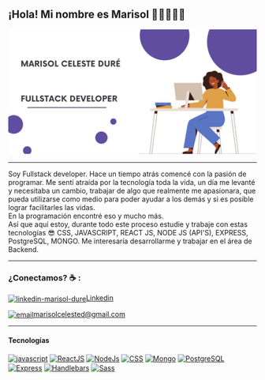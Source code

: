 
## ¡Hola! Mi nombre es Marisol 👋🏾👩🏾‍💻

![imagen de bienvenida](https://github.com/marisol92/assets/blob/main/BIENVENIDO.jpg)

***
Soy Fullstack developer. Hace un tiempo atrás comencé con la pasión de programar. Me sentí atraída por la tecnología toda la vida, un día me levanté y necesitaba 
un cambio, trabajar de algo que realmente me apasionara, que pueda utilizarse como medio para poder ayudar a los demás y si es posible lograr facilitarles las vidas.  
En la programación encontré eso y mucho más.  
Así que aquí estoy, durante todo este proceso estudie y trabaje con estas tecnologías 😎 CSS, JAVASCRIPT,  REACT JS, NODE JS (API'S), EXPRESS, PostgreSQL, MONGO.
Me interesaría desarrollarme y trabajar en el área de Backend.   

***
###  ¿Conectamos? ☕ :
<a href="www.linkedin.com/in/marisolcelested" target="blank"><img align="center" src="https://img.icons8.com/color/344/linkedin.png" alt="linkedin-marisol-dure" height="30" width="30" />Linkedin</a>

<a href="#" target="blank"><img align="center" src="https://img.icons8.com/color/344/gmail--v1.png" alt="email" height="30" width="30" />marisolcelested@gmail.com</a>
***
#### Tecnologías 
<a href="#" target="blank"><img align="center" src="https://img.icons8.com/color/344/javascript--v1.png" alt="javascript" height="40" width="40" /></a>
<a href="#" target="blank"><img align="center" src="https://img.icons8.com/plasticine/344/react.png" alt="ReactJS" height="40" width="40" /></a>
<a href="#" target="blank"><img align="center" src="https://img.icons8.com/color/344/nodejs.png" alt="NodeJs" height="40" width="40" /></a>
<a href="#" target="blank"><img align="center" src="https://img.icons8.com/color/344/css3.png" alt="CSS" height="40" width="40" /></a>
<a href="#" target="blank"><img align="center" src="https://img.icons8.com/color/344/mongodb.png" alt="Mongo" height="40" width="40" /></a>
<a href="#" target="blank"><img align="center" src="https://img.icons8.com/color/344/postgreesql.png" alt="PostgreSQL" height="40" width="40" /></a>
<a href="#" target="blank"><img align="center" src="https://img.icons8.com/fluency/344/express-js.png" alt="Express" height="40" width="40" /></a>
<a href="#" target="blank"><img align="center" src="https://handlebarsjs.com/images/handlebars_logo.png" alt="Handlebars" height="40" width="50" /></a>
<a href="#" target="blank"><img align="center" src="https://img.icons8.com/color/344/sass.png" alt="Sass" height="40" width="40" /></a>
